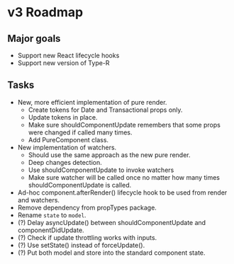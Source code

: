 # v3 Roadmap

## Major goals

- Support new React lifecycle hooks
- Support new version of Type-R

## Tasks

- New, more efficient implementation of pure render.
    - Create tokens for Date and Transactional props only.
    - Update tokens in place.
    - Make sure shouldComponentUpdate remembers that some props were changed if called many times.
    - Add PureComponent class.
- New implementation of watchers.
    - Should use the same approach as the new pure render.
    - Deep changes detection.
    - Use shouldComponentUpdate to invoke watchers
    - Make sure watcher will be called once no matter how many times shouldComponentUpdate is called.
- Ad-hoc component.afterRender() lifecycle hook to be used from render and watchers.
- Remove dependency from propTypes package.
- Rename `state` to `model`.
- (?) Delay asyncUpdate() between shouldComponentUpdate and componentDidUpdate.
- (?) Check if update throttling works with inputs.
- (?) Use setState() instead of forceUpdate().
- (?) Put both model and store into the standard component state.
